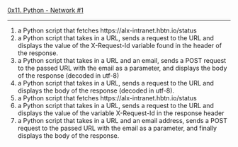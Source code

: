 <a href="#">0x11. Python - Network #1
</a> 

<hr />
<ol>
	<li> a Python script that fetches https://alx-intranet.hbtn.io/status</li>
	<li> a Python script that takes in a URL, sends a request to the URL and displays the value of the X-Request-Id variable found in the header of the response.</li>
	<li> a Python script that takes in a URL and an email, sends a POST request to the passed URL with the email as a parameter, and displays the body of the response (decoded in utf-8)</li>
	<li> a Python script that takes in a URL, sends a request to the URL and displays the body of the response (decoded in utf-8).</li>
	<li>  a Python script that fetches https://alx-intranet.hbtn.io/status</li>
	<li> a Python script that takes in a URL, sends a request to the URL and displays the value of the variable X-Request-Id in the response header</li>
	<li> a Python script that takes in a URL and an email address, sends a POST request to the passed URL with the email as a parameter, and finally displays the body of the response.</li>
</ol>
